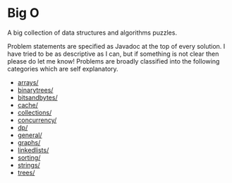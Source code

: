 Big O
=====

A big collection of data structures and algorithms puzzles.

Problem statements are specified as Javadoc at the top of every solution. I have tried to be as descriptive as I can, but if something is not clear then please do let me know!
Problems are broadly classified into the following categories which are self explanatory.

* [arrays/](https://github.com/Himansu-Nayak/corejava-examples/tree/master/datastruct/src/main/java/com/org/ds/arrays)
* [binarytrees/](https://github.com/Himansu-Nayak/corejava-examples/tree/master/datastruct/src/main/java/com/org/ds/binarytrees)
* [bitsandbytes/](https://github.com/Himansu-Nayak/corejava-examples/tree/master/datastruct/src/main/java/com/org/ds/bitsandbytes)
* [cache/](https://github.com/Himansu-Nayak/corejava-examples/tree/master/datastruct/src/main/java/com/org/ds/cache)
* [collections/](https://github.com/Himansu-Nayak/corejava-examples/tree/master/datastruct/src/main/java/com/org/ds/collections)
* [concurrency/](https://github.com/Himansu-Nayak/corejava-examples/tree/master/datastruct/src/main/java/com/org/ds/concurrency)
* [dp/](https://github.com/Himansu-Nayak/corejava-examples/tree/master/datastruct/src/main/java/com/org/ds/dp)
* [general/](https://github.com/Himansu-Nayak/corejava-examples/tree/master/datastruct/src/main/java/com/org/ds/general)
* [graphs/](https://github.com/Himansu-Nayak/corejava-examples/tree/master/datastruct/src/main/java/com/org/ds/graphs)
* [linkedlists/](https://github.com/Himansu-Nayak/corejava-examples/tree/master/datastruct/src/main/java/com/org/ds/linkedlists)
* [sorting/](https://github.com/Himansu-Nayak/corejava-examples/tree/master/datastruct/src/main/java/com/org/ds/sorting)
* [strings/](https://github.com/Himansu-Nayak/corejava-examples/tree/master/datastruct/src/main/java/com/org/ds/strings)
* [trees/](https://github.com/Himansu-Nayak/corejava-examples/tree/master/datastruct/src/main/java/com/org/ds/trees)


